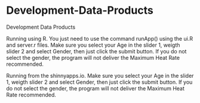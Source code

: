 # Development-Data-Products
Development Data Products

Running using R.
You just need to use the command runApp() using the ui.R and server.r files.
Make sure you select your Age in the slider 1, weigth slider 2 and select Gender, then just click the submit button.
If you do not select the gender, the program will not deliver the Maximum Heat Rate recommended.

Running from the shinnyapps.io.
Make sure you select your Age in the slider 1, weigth slider 2 and select Gender, then just click the submit button.
If you do not select the gender, the program will not deliver the Maximum Heat Rate recommended.
